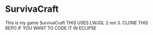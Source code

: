 # SurvivaCraft
 This is my game SurvivaCraft
THIS USES LWJGL 2 not 3.
CLONE THIS REPO IF YOU WANT TO CODE IT IN ECLIPSE